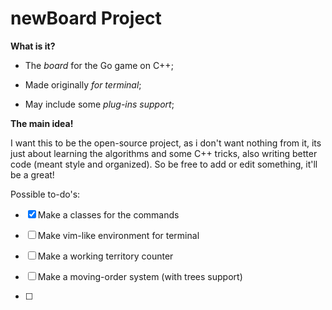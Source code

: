 # newBoard Project

**What is it?**

- The *board* for the Go game on C++;

- Made originally *for terminal*;

- May include some *plug-ins support*;

**The main idea!**

I want this to be the open-source project, as i don't want nothing from it, its just about learning the algorithms and some C++ tricks, also writing better code (meant style and organized). So be free to add or edit something, it'll be a great!

Possible to-do's:

- [x]  Make a classes for the commands

- [ ]  Make vim-like environment for terminal

- [ ]  Make a working territory counter

- [ ]  Make a moving-order system (with trees support)

- [ ]
